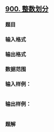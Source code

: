 ## [900. 整数划分](https://www.acwing.com/problem/content/solution/902/1/)

### 题目

### 输入格式

### 输出格式

### 数据范围

### 输入样例：

```

```

### 输出样例：

```

```

### 题解